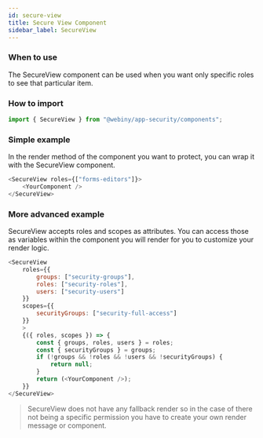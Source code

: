 ```yaml
---
id: secure-view
title: Secure View Component
sidebar_label: SecureView
---
```


### When to use
The SecureView component can be used when you want only specific roles to see that particular item.

### How to import
```js
import { SecureView } from "@webiny/app-security/components";
```

### Simple example
In the render method of the component you want to protect, you can wrap it with the SecureView component.
```js
<SecureView roles={["forms-editors"]}>
    <YourComponent />
</SecureView>
```

### More advanced example
SecureView accepts roles and scopes as attributes. You can access those as variables within the component you will render for you to customize your render logic.
```js
<SecureView
    roles={{
        groups: ["security-groups"],
        roles: ["security-roles"],
        users: ["security-users"]
    }}
    scopes={{
        securityGroups: ["security-full-access"]
    }}
    >
    {({ roles, scopes }) => {
        const { groups, roles, users } = roles;
        const { securityGroups } = groups;
        if (!groups && !roles && !users && !securityGroups) {
            return null;
        }
        return (<YourComponent />);
    }}
</SecureView>
```

> SecureView does not have any fallback render so in the case of there not being a specific permission you have to create your own render message or component.